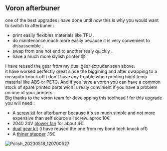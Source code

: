 Voron afterbuner
---
one of the best upgrades i have done until now
this is why you would want to switch to afterbuner :
- print easily flexibles materials like TPU .
- do maintenance much more easily because it is very convenient to dissassemble .
- swap from one hot end to another realy quickly .
- have a much more slylish printer 😎.

I have reused the gear from my dual gear extruder seen above.  
it have worked perfectly great since the biggining and after swapping to a mosquito knock off i don't have any trouble when printing hight temp material like ABS or PETG.
And if you have a voron you can have a common stock of spare printed parts wich is realy convinient if you have a problem on one of your printers .  
Big thanks to the voron team for developping this toolhead !
for this upgrade you will need :
- A [screw kit](https://fr.aliexpress.com/item/1005003998948585.html?spm=a2g0o.productlist.main.5.79ba31b6A08ADv&algo_pvid=0e9dee88-c59c-4252-8b55-0c3f55b9960e&algo_exp_id=0e9dee88-c59c-4252-8b55-0c3f55b9960e-2&pdp_npi=3%40dis%21EUR%219.57%210.74%21%21%21%21%21%402145265416845338449447634d0768%2112000027695361325%21sea%21FR%210&curPageLogUid=1kIdNYoobgFk) for afterburner because it's so much simple and not more expensive than self source all screw. aprox 10€
- 2040 24V [blower fan](https://fr.aliexpress.com/item/1005003879817745.html?spm=a2g0o.productlist.main.5.68ad7292vDzOf6&algo_pvid=7506ac88-0058-4edf-83ed-3acfba98904f&algo_exp_id=7506ac88-0058-4edf-83ed-3acfba98904f-2&pdp_npi=3%40dis%21EUR%211.7%211.7%21%21%21%21%21%402100bb6416845334063152972d077e%2112000027377712766%21sea%21FR%210&curPageLogUid=cCfI3MQLw4zo) for about 4€.
- [dual gear kit](https://fr.aliexpress.com/item/1005005061611663.html?spm=a2g0o.productlist.main.39.66822f55lbkgbT&algo_pvid=cbde69f7-79fc-4501-bfe7-5ddb9ff40517&aem_p4p_detail=20230519145903151447617999930011185850&algo_exp_id=cbde69f7-79fc-4501-bfe7-5ddb9ff40517-19&pdp_npi=3%40dis%21EUR%218.71%211.76%21%21%21%21%21%402100b78b16845335430347134d07b2%2112000031498830244%21sea%21FR%210&curPageLogUid=JsVLIu7Ezc06&ad_pvid=20230519145903151447617999930011185850_4&ad_pvid=20230519145903151447617999930011185850_4) (i have reused the one from my bond tech knock off)
- A [thiner stepper](https://fr.aliexpress.com/item/1005003226027617.html?spm=a2g0o.productlist.main.41.428627b3b7rVZu&algo_pvid=483abb99-b2fe-44cd-acb0-16bbe485ce8c&algo_exp_id=483abb99-b2fe-44cd-acb0-16bbe485ce8c-20&pdp_npi=3%40dis%21EUR%2115.73%2111.17%21%21%21%21%21%402145288516845339812383984d072e%2112000024752672779%21sea%21FR%210&curPageLogUid=bM0yMPg7O7tX) .15€

![Polish_20230518_120700527](https://github.com/polotinkering/optimal-ender3/assets/133749952/30d6c5dd-ce91-41c9-9c70-3160d598c53f)
